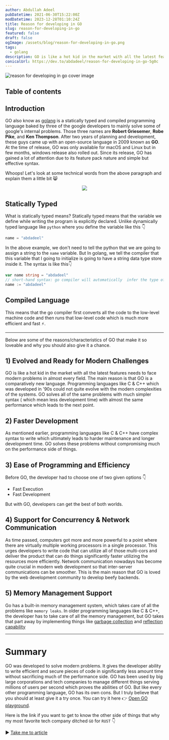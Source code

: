 ```yaml
---
author: Abdullah Adeel
pubDatetime: 2021-06-30T15:22:00Z
modDatetime: 2023-12-28T01:10:24Z
title: Reason for developing in GO
slug: reason-for-developing-in-go
featured: false
draft: false
ogImage: /assets/blog/reason-for-developing-in-go.png
tags:
  - golang
description: GO is like a hot kid in the market with all the latest features needs to face modern problems in almost every field. The main reason is that GO is a comparatively new language. Programming languages like C & C++ which was developed in 90s could not quite evolve with the modern complexities of the systems. GO solves all of the same problems with much simpler syntax ( which mean less development time) with almost the same performance which leads to the next point.
conicalUrl: https://dev.to/abdadeel/reason-for-developing-in-go-5g0c
---
```


![reason for developing in go cover image](@assets/blog/reason-for-developing-in-go.png)

## Table of contents

## Introduction

GO also know as [golang](https://golang.org/) is a statically typed and compiled programming language baked by three of the google developers to mainly solve some of google's internal problems. Those three names are **Robert Griesemer**, **Robe Pike**, and **Ken Thompson**. After two years of planning and development, these guys came up with an open-source language in 2009 known as **GO**. At the time of release, GO was only available for macOS and Linux but in few months, windows release also rolled out. Since its release, GO has gained a lot of attention due to its feature pack nature and simple but effective syntax.

Whoops! Let's look at some technical words from the above paragraph and explain them a little bit 😸

<div align="center">
  <img src="https://media.giphy.com/media/hLE84j8EJwMT2aNHHp/giphy.gif">
</div>

## Statically Typed

What is statically typed means?
Statically typed means that the variable we define while writing the program is explicitly declared. Unlike dynamically typed language like `python` where you define the variable like this 👇

```python
name = "abdadeel"
```

In the above example, we don't need to tell the python that we are going to assign a string to the `name` variable.
But In golang, we tell the compiler that this variable that I going to initialize is going to have a string data type store inside it. The syntax is like this👇

```go
var name string = "abdadeel"
// short-hand syntax: go compiler will automatically  infer the type of variable
name := "abdadeel"
```

## Compiled Language

This means that the go compiler first converts all the code to the low-level machine code and then runs that low-level code which is much more efficient and fast ⚡.

<hr>

Below are some of the reasons/characteristics of GO that make it so loveable and why you should also give it a chance.

## 1) Evolved and Ready for Modern Challenges

GO is like a hot kid in the market with all the latest features needs to face modern problems in almost every field. The main reason is that GO is a comparatively new language. Programming languages like C & C++ which was developed in '90s could not quite evolve with the modern complexities of the systems. GO solves all of the same problems with much simpler syntax ( which mean less development time) with almost the same performance which leads to the next point.

## 2) Faster Development

As mentioned earlier, programming languages like C & C++ have complex syntax to write which ultimately leads to harder maintenance and longer development time. GO solves these problems without compromising much on the performance side of things.

## 3) Ease of Programming and Efficiency

Before GO, the developer had to choose one of two given options 👇

- Fast Execution
- Fast Development

But with GO, developers can get the best of both worlds.

## 4) Support for Concurrency & Network Communication

As time passed, computers got more and more powerful to a point where there are virtually multiple working processors in a single processor. This urges developers to write code that can utilize all of those multi-cors and deliver the product that can do things significantly faster utilizing the resources more efficiently. Network communication nowadays has become quite crucial in modern web development so that inter-server communications can be smoother. This is the main reason that GO is loved by the web development community to develop beefy backends.

## 5) Memory Management Support

Go has a built-in memory management system, which takes care of all the problems like `memory leaks`. In older programming languages like C & C++, the developer has to take care of all the memory management, but GO takes that part away by implementing things like [garbage collection](<https://en.wikipedia.org/wiki/Garbage_collection_(computer_science)>) and [reflection capability](https://en.wikipedia.org/wiki/Reflective_programming)

<hr>

# Summary

GO was developed to solve modern problems. It gives the developer ability to write efficient and secure pieces of code in significantly less amount time without sacrificing much of the performance side. GO has been used by big large corporations and tech companies to manage different things serving millions of users per second which proves the abilities of GO. But like every other programming language, GO has its own cons. But I truly believe that you should at least give it a try once. You can try it here 👉 [Open GO playground](https://play.golang.org/p/MAohLsrz7JQ).

Here is the link if you want to get to know the other side of things that why my most favorite tech company ditched `GO` for `RUST` 👇

▶ [Take me to article](https://blog.discord.com/why-discord-is-switching-from-go-to-rust-a190bbca2b1f)

